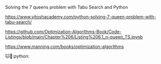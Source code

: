 Solving the 7 queens problem with Tabu Search and Python

https://www.vitoshacademy.com/python-solving-7-queen-problem-with-tabu-search/

https://github.com/Optimization-Algorithms-Book/Code-Listings/blob/main/Chapter%206/Listing%206.1_n-queen_TS.ipynb

https://www.manning.com/books/optimization-algorithms

:cat::dog::python: